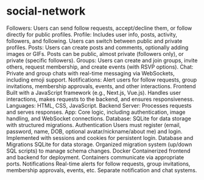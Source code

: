 # social-network
Followers: Users can send follow requests, accept/decline them, or follow directly for public profiles.
Profile: Includes user info, posts, activity, followers, and following. Users can switch between public and private profiles.
Posts: Users can create posts and comments, optionally adding images or GIFs. Posts can be public, almost private (followers only), or private (specific followers).
Groups: Users can create and join groups, invite others, request membership, and create events (with RSVP options).
Chat: Private and group chats with real-time messaging via WebSockets, including emoji support.
Notifications: Alert users for follow requests, group invitations, membership approvals, events, and other interactions.
Frontend
Built with a JavaScript framework (e.g., Next.js, Vue.js).
Handles user interactions, makes requests to the backend, and ensures responsiveness.
Languages: HTML, CSS, JavaScript.
Backend
Server: Processes requests and serves responses.
App: Core logic, including authentication, image handling, and WebSocket connections.
Database: SQLite for data storage with structured migrations.
Authentication
Users must register (email, password, name, DOB, optional avatar/nickname/about me) and login.
Implemented with sessions and cookies for persistent login.
Database and Migrations
SQLite for data storage.
Organized migration system (up/down SQL scripts) to manage schema changes.
Docker
Containerized frontend and backend for deployment.
Containers communicate via appropriate ports.
Notifications
Real-time alerts for follow requests, group invitations, membership approvals, events, etc.
Separate notification and chat systems.
